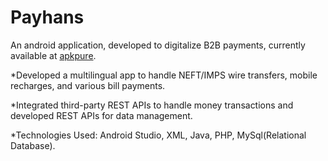 # Payhans

An android application, developed to digitalize B2B payments, currently available at [apkpure](https://m.apkpure.com/payhans-b2b/com.payhance.thakur.payhans).

  *Developed a multilingual app to handle NEFT/IMPS wire transfers, mobile recharges, and various bill payments.
  
  *Integrated third-party REST APIs to handle money transactions and developed REST APIs for data management. 
  
  *Technologies Used: Android Studio, XML, Java, PHP, MySql(Relational Database).
